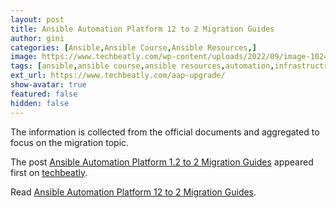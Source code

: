 ```yaml
---
layout: post
title: Ansible Automation Platform 12 to 2 Migration Guides
author: gini
categories: [Ansible,Ansible Course,Ansible Resources,]
image: https://www.techbeatly.com/wp-content/uploads/2022/09/image-1024x337.png
tags: [ansible,ansible course,ansible resources,automation,infrastructre & hardware,aap migration,aap upgrade,ansible automation platform,ansible automation platform migration,ansible automation platform upgrade,ansible migration,how to upgrade aap,openshift,]
ext_url: https://www.techbeatly.com/aap-upgrade/
show-avatar: true
featured: false
hidden: false
---
```


<p>The information is collected from the official documents and aggregated to focus on the migration topic.</p>
<p>The post <a href="https://www.techbeatly.com/aap-upgrade/" rel="nofollow">Ansible Automation Platform 1.2 to 2 Migration Guides</a> appeared first on <a href="https://www.techbeatly.com" rel="nofollow">techbeatly</a>.</p>

Read [Ansible Automation Platform 12 to 2 Migration Guides](https://www.techbeatly.com/aap-upgrade/).